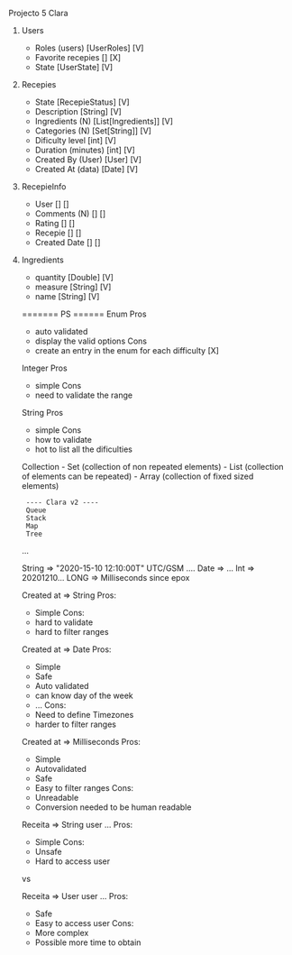 Projecto 5 Clara

1. Users
	* Roles (users) [UserRoles] [V]
	* Favorite recepies [] [X]
	* State [UserState] [V]

1. Recepies
	* State [RecepieStatus] [V]
	* Description [String] [V]
	* Ingredients (N) [List[Ingredients]] [V]
	* Categories (N) [Set[String]] [V]
	* Dificulty level [int] [V]
	* Duration (minutes) [int] [V]
	* Created By (User) [User] [V]
	* Created At (data) [Date] [V]

1. RecepieInfo
	* User [] []
	* Comments (N) [] []
	* Rating [] []
	* Recepie [] []
	* Created Date [] []

1. Ingredients
	* quantity [Double] [V]
	* measure [String] [V]
	* name [String] [V]
	
	
	======= PS ======
	Enum
	Pros 
	- auto validated
	- display the valid options
	Cons
	- create an entry in the enum for each difficulty [X]
		
	Integer
	Pros 
    - simple
    Cons
    - need to validate the range
	
	String
	Pros 
	- simple
	Cons
	- how to validate
	- hot to list all the dificulties
	
	Collection 
        - Set (collection of non repeated elements)
        - List (collection of elements can be repeated)
        - Array (collection of fixed sized elements)
        
        ---- Clara v2 ----
        Queue
        Stack
        Map
        Tree 
	...
	
	String => "2020-15-10 12:10:00T" UTC/GSM ....
    Date => ...
    Int => 20201210...
    LONG => Milliseconds since epox
    
    Created at => String
    Pros:
    * Simple
    Cons:
    * hard to validate 
    * hard to filter ranges
    
    Created at => Date
    Pros:
    * Simple
    * Safe
    * Auto validated
    * can know day of the week
    * ...
    Cons:
    * Need to define Timezones
    * harder to filter ranges
    
    
    Created at => Milliseconds
    Pros:
    * Simple
    * Autovalidated
    * Safe
    * Easy to filter ranges
    Cons:
    * Unreadable 
    * Conversion needed to be human readable
    
    	
    Receita => String user ...
    Pros:
    * Simple
    Cons:
    * Unsafe 
    * Hard to access user
    
    vs
    
    Receita => User user ...
    Pros:
    * Safe
    * Easy to access user
    Cons:
    * More complex
    * Possible more time to obtain
    

	

